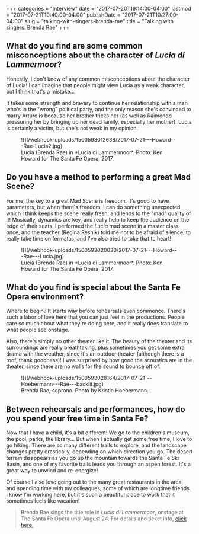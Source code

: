 +++
categories = "Interview"
date = "2017-07-20T19:14:00-04:00"
lastmod = "2017-07-21T10:40:00-04:00"
publishDate = "2017-07-21T10:27:00-04:00"
slug = "talking-with-singers-brenda-rae"
title = "Talking with singers: Brenda Rae"
+++

## What do you find are some common misconceptions about the character of *Lucia di Lammermoor*?

Honestly, I don't know of any common misconceptions about the character of Lucia! I can imagine that people might view Lucia as a weak character, but I think that's a mistake... 

It takes some strength and bravery to continue her relationship with a man who's in the "wrong" political party, and the only reason she's convinced to marry Arturo is because her brother tricks her (as well as Raimondo pressuring her by bringing up her dead family, especially her mother). Lucia is certainly a victim, but she's not weak in my opinion.

<figure data-type="image">
![](/webhook-uploads/1500593012638/2017-07-21---Howard---Rae-Lucia2.jpg)
<figcaption>Lucia (Brenda Rae) in *Lucia di Lammermoor*. Photo: Ken Howard for The Santa Fe Opera, 2017.</figcaption>
</figure>

## Do you have a method to performing a great Mad Scene?

For me, the key to a great Mad Scene is freedom. It's good to have parameters, but when there's freedom, I can do something unexpected which I think keeps the scene really fresh, and lends to the "mad" quality of it! Musically, dynamics are key, and really help to keep the audience on the edge of their seats. I performed the *Lucia* mad scene in a master class once, and the teacher (Regina Resnik) told me not to be afraid of silence, to really take time on fermatas, and I've also tried to take that to heart!

<figure data-type="image">
![](/webhook-uploads/1500593020030/2017-07-21---Howard---Rae---Lucia.jpg)
<figcaption>Lucia (Brenda Rae) in *Lucia di Lammermoor*. Photo: Ken Howard for The Santa Fe Opera, 2017.</figcaption>
</figure>


## What do you find is special about the Santa Fe Opera environment?

Where to begin? It starts way before rehearsals even commence. There's such a labor of love here that you can just feel in the productions. People care so much about what they're doing here, and it really does translate to what people see onstage. 

Also, there's simply no other theater like it. The beauty of the theater and its surroundings are really breathtaking, plus sometimes you get some extra drama with the weather, since it's an outdoor theater (although there is a roof, thank goodness)! I was surprised by how good the acoustics are in the theater, since there are no walls for the sound to bounce off of. 

<figure data-type="image">
![](/webhook-uploads/1500593028164/2017-07-21---Hoebermann---Rae---backlit.jpg)
<figcaption>Brenda Rae, soprano. Photo by Kristin Hoebermann.</figcaption>
</figure>

## Between rehearsals and performances, how do you spend your free time in Santa Fe?

Now that I have a child, it's a bit different! We go to the children's museum, the pool, parks, the library... But when I actually get some free time, I love to go hiking. There are so many different trails to explore, and the landscape changes pretty drastically, depending on which direction you go. The desert terrain disappears as you go up the mountain towards the Santa Fe Ski Basin, and one of my favorite trails leads you through an aspen forest. It's a great way to unwind and re-energize! 

Of course I also love going out to the many great restaurants in the area, and spending time with my colleagues, some of which are longtime friends. I know I'm working here, but it's such a beautiful place to work that it sometimes feels like vacation!

>Brenda Rae sings the title role in *Lucia di Lammermoor*, onstage at The Santa Fe Opera until August 24. For details and ticket info, [click here.](https://www.santafeopera.org/operas-and-ticketing/lucia-di-lammermoor)
